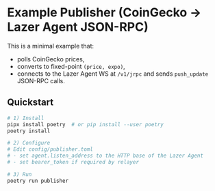 # Example Publisher (CoinGecko → Lazer Agent JSON-RPC)

This is a minimal example that:
- polls CoinGecko prices,
- converts to fixed-point `(price, expo)`,
- connects to the Lazer Agent WS at `/v1/jrpc` and sends `push_update` JSON-RPC calls.

## Quickstart

```bash
# 1) Install
pipx install poetry  # or pip install --user poetry
poetry install

# 2) Configure
# Edit config/publisher.toml
# - set agent.listen_address to the HTTP base of the Lazer Agent
# - set bearer_token if required by relayer

# 3) Run
poetry run publisher